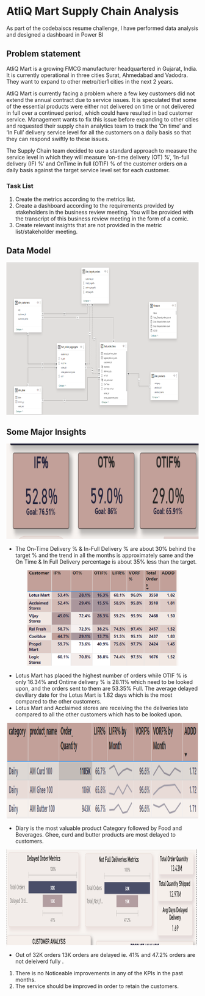 
# AtliQ Mart Supply Chain Analysis
As part of the  codebaiscs resume challenge, I have performed data analysis and designed a dashboard in Power BI

## Problem statement

AtliQ Mart is a growing FMCG manufacturer headquartered in Gujarat, India. It is currently operational in three cities Surat, Ahmedabad and Vadodra. They want to expand to other metro/tier1 cities in the next 2 years.

AtliQ Mart is currently facing a problem where a few key customers did not extend the annual contract due to service issues. It is speculated that some of the essential products were either not delivered on time or not delivered in full over a continued period, which could have resulted in bad customer service. Management wants to fix this issue before expanding to other cities and requested their supply chain analytics team to track the ’On time’ and ‘In Full’ delivery service level for all the customers on a daily basis so that they can respond swiftly to these issues.

The Supply Chain team decided to use a standard approach to measure the service level in which they will measure ‘on-time delivery (OT) %’, ‘In-full delivery (IF) %’ and OnTime in full (OTIF) % of the customer orders on a daily basis against the target service level set for each customer.

### Task List

1.  Create the metrics according to the metrics list.
2.  Create a dashboard according to the requirements provided by stakeholders in the business review meeting. You will be provided with the transcript of this business review meeting in the form of a comic.
3.  Create relevant insights that are not provided in the metric list/stakeholder meeting.

## Data Model 

<p align="center">
  <img src="Data model .png" height="400">
</p>

## Some Major Insights 

<p align="center">
  <img src="Target variables.png" height="250">
</p>

* The On-Time Delivery % & In-Full Delivery % are about 30% behind the target % and the trend in all the months is approximately
   same and the On Time & In Full Delivery percentage is about 35% less than the target.



 <p align="center">
  <img src="Customer Analysis.png" height="250">
</p>  

* Lotus Mart has placed the highest number of orders while OTIF % is only 16.34% and Ontime delivery % is 28.11% which need to be looked upon, and the orders 
  sent to them are 53.35% Full. The average delayed deviliary date for the Lotus Mart is 1.82 days which is the most compared to the other customers.
* Lotus Mart and Acclaimed stores are receiving the the deliveries late compared to all the other customers which has to be looked upon.



 <p align="center">
  <img src="Most delayed Product Name.png" height="250">
</p>  

* 	Diary is the most valuable product Category followed by Food and Beverages. Ghee, curd and butter products are most delayed to customers.




 <p align="center">
  <img src="Delayed order metrics.png" height="250">
</p> 

* Out of 32K orders 13K orders are delayed ie. 41%  and 47.2%  orders are not deleiverd fully .

1.  There is no Noticeable improvements in any of the KPIs in the past months. 
2. The service should be improved in order to retain the customers.


  
